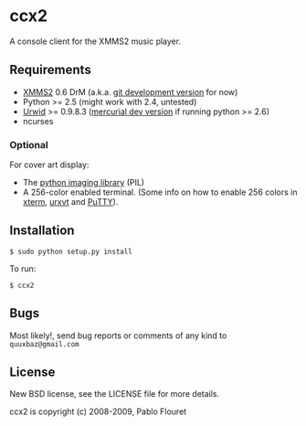 ccx2
====

A console client for the XMMS2 music player.


Requirements
------------

* [XMMS2][xmms2] 0.6 DrM (a.k.a. [git development version][xmms2git] for now)
* Python >= 2.5 (might work with 2.4, untested)
* [Urwid][urwid] >= 0.9.8.3 ([mercurial dev version][urwidhg] if running python >= 2.6)
* ncurses

[xmms2]: http://xmms2.xmms.se
[xmms2git]: http://git.xmms.se/?p=xmms2-devel.git
[urwid]: http://excess.org/urwid/
[urwidhg]: https://excess.org/hg/urwid/

### Optional

For cover art display:

* The [python imaging library][pil] (PIL)
* A 256-color enabled terminal.
  (Some info on how to enable 256 colors in [xterm][xterm], [urxvt][urxvt] and [PuTTY][putty]).

[pil]: http://www.pythonware.com/products/pil/
[xterm]: http://www.frexx.de/xterm-256-notes/
[urxvt]: http://scie.nti.st/2008/10/13/get-rxvt-unicode-with-256-color-support-on-ubunut
[putty]: http://www.emacswiki.org/emacs/PuTTY#toc2


Installation
------------

    $ sudo python setup.py install

To run:

    $ ccx2


Bugs
----
Most likely!, send bug reports or comments of any kind to `quuxbaz@gmail.com`


License
-------
New BSD license, see the LICENSE file for more details.

ccx2 is copyright (c) 2008-2009, Pablo Flouret
